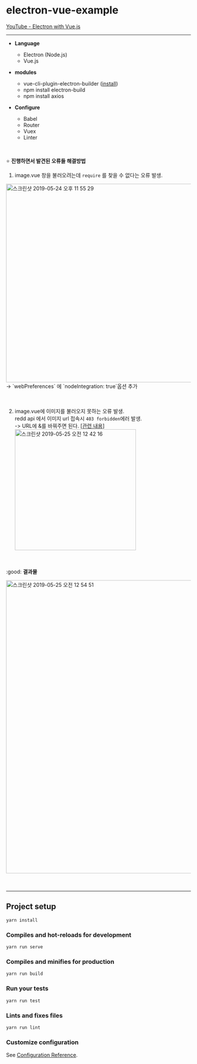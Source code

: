 # electron-vue-example

[YouTube - Electron with Vue.js](https://www.youtube.com/watch?v=Fl7---SEORQ)

---

- **Language**
  - Electron (Node.js)
  - Vue.js

- **modules**
  - vue-cli-plugin-electron-builder ([install](https://itinerant.tistory.com/106))
  - npm install electron-build
  - npm install axios

- **Configure**
  - Babel
  - Router
  - Vuex
  - Linter


<br/>


:star: **진행하면서 발견된 오류들 해결방법**

1. image.vue 창을 불러오려는데 `require` 를 찾을 수 없다는 오류 발생.
<img width="542" alt="스크린샷 2019-05-24 오후 11 55 29" src="https://user-images.githubusercontent.com/40231980/58338155-269a3780-7e82-11e9-9480-77ce0d8147e8.png">
-> `webPreferences` 에 `nodeIntegration: true`옵션 추가

<br/>
<br/>
<br/>

2. image.vue에 이미지를 불러오지 못하는 오류 발생.<br/>
   redd api 에서 이미지 url 접속시 `403 forbidden`에러 발생.<br/>
   -> URL에 &를 바꿔주면 된다. [[관련 내용](https://stackoverflow.com/questions/11504329/cannot-open-http-status-was-403-forbidden-the-sensor-parameter-specified)]
   <img width="330" alt="스크린샷 2019-05-25 오전 12 42 16" src="https://user-images.githubusercontent.com/40231980/58340128-184e1a80-7e86-11e9-8eac-aae02377943b.png">

   
<br/>

:good: **결과물**

<img width="800" alt="스크린샷 2019-05-25 오전 12 54 51" src="https://user-images.githubusercontent.com/40231980/58340841-c1e1db80-7e87-11e9-8e55-69cfa902f594.png">


<br/>
<br/>
<br/>

---

## Project setup
```
yarn install
```

### Compiles and hot-reloads for development
```
yarn run serve
```

### Compiles and minifies for production
```
yarn run build
```

### Run your tests
```
yarn run test
```

### Lints and fixes files
```
yarn run lint
```

### Customize configuration
See [Configuration Reference](https://cli.vuejs.org/config/).
